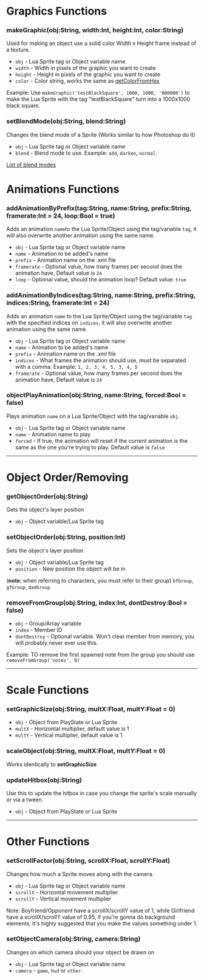 # Graphics Functions
### makeGraphic(obj:String, width:Int, height:Int, color:String)
Used for making an object use a solid color Width x Height frame instead of a texture.

* `obj` - Lua Sprite tag or Object variable name
* `width` - Width in pixels of the graphic you want to create
* `height` - Height in pixels of the graphic you want to create
* `color` - Color string, works the same as [getColorFromHex](https://github.com/ShadowMario/FNF-PsychEngine/wiki/Lua-Script-API---General-Functions/_edit#getcolorfromhexcolorstring)

Example: Use `makeGraphic('testBlackSquare', 1000, 1000, '000000')` to make the Lua Sprite with the tag "testBlackSquare" turn into a 1000x1000 black square.

### setBlendMode(obj:String, blend:String)
Changes the blend mode of a Sprite (Works similar to how Photoshop do it)

* `obj` - Lua Sprite tag or Object variable name
* `blend` - Blend mode to use. Example: `add`, `darken`, `normal`.

[List of blend modes](https://api.haxe.org/flash/display/BlendMode.html)

# Animations Functions
### addAnimationByPrefix(tag:String, name:String, prefix:String, framerate:Int = 24, loop:Bool = true)
Adds an animation `name`to the Lua Sprite/Object using the tag/variable `tag`, it will also overwrite another animation using the same name.
* `obj` - Lua Sprite tag or Object variable name
* `name` - Animation to be added's name
* `prefix` - Animation name on the .xml file
* `framerate` - Optional value, how many frames per second does the animation have, Default value is `24`
* `loop` - Optional value, should the animation loop? Default value: `true`

### addAnimationByIndices(tag:String, name:String, prefix:String, indices:String, framerate:Int = 24)
Adds an animation `name` to the Lua Sprite/Object using the tag/variable `tag` with the specified indices on `indices`, it will also overwrite another animation using the same name.
* `obj` - Lua Sprite tag or Object variable name
* `name` - Animation to be added's name
* `prefix` - Animation name on the .xml file
* `indices` - What frames the animation should use, must be separated with a comma. Example: `1, 2, 3, 4, 5, 3, 4, 5`
* `framerate` - Optional value, how many frames per second does the animation have, Default value is `24`

### objectPlayAnimation(obj:String, name:String, forced:Bool = false)
Plays animation `name` on a Lua Sprite/Object with the tag/variable `obj`.

* `obj` - Lua Sprite tag or Object variable name
* `name` - Animation name to play
* `forced` - If true, the animation will reset if the current animation is the same as the one you're trying to play. Default value is `false`
_____
# Object Order/Removing
### getObjectOrder(obj:String)
Gets the object's layer position
* `obj` - Object variable/Lua Sprite tag
### setObjectOrder(obj:String, position:Int)
Sets the object's layer position
* `obj` - Object variable/Lua Sprite tag
* `position` - New position the object will be in

(**note**: when referring to characters, you must refer to their group)
`bfGroup`, `gfGroup`, `dadGroup`

### removeFromGroup(obj:String, index:Int, dontDestroy:Bool = false)
* `obj` - Group/Array variable
* `index` - Member ID
* `dontDestroy` - Optional variable. Won't clear member from memory, you will probably never ever use this.

Example: TO remove the first spawned note from the group you should use `removeFromGroup('notes', 0)`
_____
# Scale Functions
### setGraphicSize(obj:String, multX:Float, multY:Float = 0)
* `obj` - Object from PlayState or Lua Sprite
* `multX` - Horizontal multiplier, default value is 1
* `multY` - Vertical multiplier, default value is 1

### scaleObject(obj:String, multX:Float, multY:Float = 0)
Works identically to **setGraphicSize**

### updateHitbox(obj:String)
Use this to update the hitbox in case you change the sprite's scale manually or via a tween.
* `obj` - Object from PlayState or Lua Sprite
_____
# Other Functions
### setScrollFactor(obj:String, scrollX:Float, scrollY:Float)
Changes how much a Sprite moves along with the camera.

* `obj` - Lua Sprite tag or Object variable name
* `scrollX` - Horizontal movement multiplier
* `scrollY` - Vertical movement multiplier

Note: Boyfriend/Opponent have a scrollX/scrollY value of 1, while Girlfriend have a scrollX/scrollY value of 0.95, if you're gonna do background elements, it's highly suggested that you make the values something under 1.

### setObjectCamera(obj:String, camera:String)
Changes on which camera should your object be drawn on

* `obj` - Lua Sprite tag or Object variable name
* `camera` - `game`, `hud` or `other`.